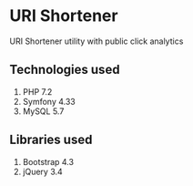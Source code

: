 # URI Shortener
URI Shortener utility with public click analytics

## Technologies used
1. PHP 7.2
2. Symfony 4.33
3. MySQL 5.7

## Libraries used
1. Bootstrap 4.3
2. jQuery 3.4